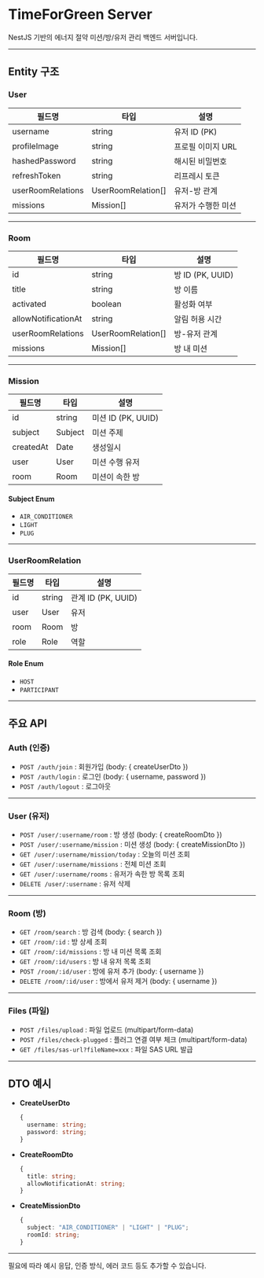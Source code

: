 # TimeForGreen Server

NestJS 기반의 에너지 절약 미션/방/유저 관리 백엔드 서버입니다.

---

## Entity 구조

### User
| 필드명         | 타입      | 설명                |
| -------------- | --------- | ------------------- |
| username       | string    | 유저 ID (PK)        |
| profileImage   | string    | 프로필 이미지 URL   |
| hashedPassword | string    | 해시된 비밀번호     |
| refreshToken   | string    | 리프레시 토큰       |
| userRoomRelations | UserRoomRelation[] | 유저-방 관계 |
| missions       | Mission[] | 유저가 수행한 미션  |

---

### Room
| 필드명             | 타입      | 설명                |
| ------------------ | --------- | ------------------- |
| id                 | string    | 방 ID (PK, UUID)    |
| title              | string    | 방 이름             |
| activated          | boolean   | 활성화 여부         |
| allowNotificationAt| string    | 알림 허용 시간      |
| userRoomRelations  | UserRoomRelation[] | 방-유저 관계 |
| missions           | Mission[] | 방 내 미션          |

---

### Mission
| 필드명    | 타입      | 설명                |
| --------- | --------- | ------------------- |
| id        | string    | 미션 ID (PK, UUID)  |
| subject   | Subject   | 미션 주제           |
| createdAt | Date      | 생성일시            |
| user      | User      | 미션 수행 유저      |
| room      | Room      | 미션이 속한 방      |

#### Subject Enum
- `AIR_CONDITIONER`
- `LIGHT`
- `PLUG`

---

### UserRoomRelation
| 필드명    | 타입      | 설명                |
| --------- | --------- | ------------------- |
| id        | string    | 관계 ID (PK, UUID)  |
| user      | User      | 유저                |
| room      | Room      | 방                  |
| role      | Role      | 역할                |

#### Role Enum
- `HOST`
- `PARTICIPANT`

---

## 주요 API

### Auth (인증)
- `POST /auth/join` : 회원가입 (body: { createUserDto })
- `POST /auth/login` : 로그인 (body: { username, password })
- `POST /auth/logout` : 로그아웃

---

### User (유저)
- `POST /user/:username/room` : 방 생성 (body: { createRoomDto })
- `POST /user/:username/mission` : 미션 생성 (body: { createMissionDto })
- `GET /user/:username/mission/today` : 오늘의 미션 조회
- `GET /user/:username/missions` : 전체 미션 조회
- `GET /user/:username/rooms` : 유저가 속한 방 목록 조회
- `DELETE /user/:username` : 유저 삭제

---

### Room (방)
- `GET /room/search` : 방 검색 (body: { search })
- `GET /room/:id` : 방 상세 조회
- `GET /room/:id/missions` : 방 내 미션 목록 조회
- `GET /room/:id/users` : 방 내 유저 목록 조회
- `POST /room/:id/user` : 방에 유저 추가 (body: { username })
- `DELETE /room/:id/user` : 방에서 유저 제거 (body: { username })

---

### Files (파일)
- `POST /files/upload` : 파일 업로드 (multipart/form-data)
- `POST /files/check-plugged` : 플러그 연결 여부 체크 (multipart/form-data)
- `GET /files/sas-url?fileName=xxx` : 파일 SAS URL 발급

---

## DTO 예시

- **CreateUserDto**
  ```ts
  {
    username: string;
    password: string;
  }
  ```
- **CreateRoomDto**
  ```ts
  {
    title: string;
    allowNotificationAt: string;
  }
  ```
- **CreateMissionDto**
  ```ts
  {
    subject: "AIR_CONDITIONER" | "LIGHT" | "PLUG";
    roomId: string;
  }
  ```

---

필요에 따라 예시 응답, 인증 방식, 에러 코드 등도 추가할 수 있습니다.
